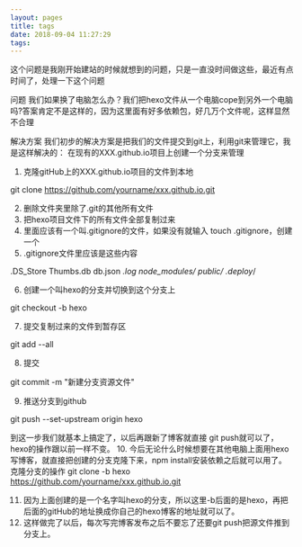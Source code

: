 ```yaml
---
layout: pages
title: tags
date: 2018-09-04 11:27:29
tags:
---
```

这个问题是我刚开始建站的时候就想到的问题，只是一直没时间做这些，最近有点时间了，处理一下这个问题

问题
我们如果换了电脑怎么办？我们把hexo文件从一个电脑cope到另外一个电脑吗?答案肯定不是这样的，因为这里面有好多依赖包，好几万个文件呢，这样显然不合理

解决方案
我们初步的解决方案是把我们的文件提交到git上，利用git来管理它，我是这样解决的： 在现有的XXX.github.io项目上创建一个分支来管理
1. 克隆gitHub上的XXX.github.io项目的文件到本地

git clone https://github.com/yourname/xxx.github.io.git

2. 删除文件夹里除了.git的其他所有文件
3. 把hexo项目文件下的所有文件全部复制过来
4. 里面应该有一个叫.gitignore的文件，如果没有就输入 touch .gitignore，创建一个
5. .gitignore文件里应该是这些内容

.DS_Store
Thumbs.db
db.json
*.log
node_modules/
public/
.deploy*/

6. 创建一个叫hexo的分支并切换到这个分支上

git checkout -b hexo

7. 提交复制过来的文件到暂存区

git add --all

8. 提交

git commit -m "新建分支资源文件"

9. 推送分支到github

git push --set-upstream origin hexo

到这一步我们就基本上搞定了，以后再跟新了博客就直接 git push就可以了，hexo的操作跟以前一样不变。
10. 今后无论什么时候想要在其他电脑上面用hexo写博客，就直接把创建的分支克隆下来，npm install安装依赖之后就可以用了。
克隆分支的操作
git clone -b hexo https://github.com/yourname/xxx.github.io.git

11. 因为上面创建的是一个名字叫hexo的分支，所以这里-b后面的是hexo，再把后面的gitHub的地址换成你自己的hexo博客的地址就可以了。
12. 这样做完了以后，每次写完博客发布之后不要忘了还要git push把源文件推到分支上。
